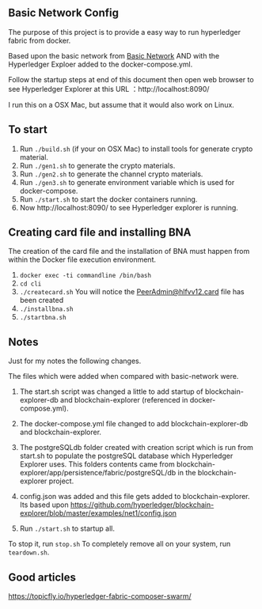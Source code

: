 ## Basic Network Config

The purpose of this project is to provide a easy way to run hyperledger fabric from docker.

Based upon the basic network from [Basic Network](https://github.com/hyperledger/fabric-samples/tree/master/basic-network)
 AND with the Hyperledger Exploer added to the docker-compose.yml.

Follow the startup steps at end of this document then open web browser to see Hyperledger Explorer at this URL ：http://localhost:8090/

I run this on a OSX Mac, but assume that it would also work on Linux.

## To start

1. Run ``./build.sh`` (if your on OSX Mac) to install tools for generate crypto material.
2. Run ``./gen1.sh`` to generate the crypto materials.
3. Run ``./gen2.sh`` to generate the channel crypto materials.
4. Run ``./gen3.sh`` to generate environment variable which is used for docker-compose.
5. Run ``./start.sh`` to start the docker containers running.
6. Now http://localhost:8090/ to see Hyperledger explorer is running.

## Creating card file and installing BNA

The creation of the card file and the installation of BNA must happen from within the Docker file execution environment.

1. ``docker exec -ti commandline /bin/bash``
2. ``cd cli``
3. ``./createcard.sh`` You will notice the PeerAdmin@hlfvv12.card file has been created
4. ``./installbna.sh``
5. ``./startbna.sh``

## Notes

Just for my notes the following changes.

The files which were added when compared with basic-network were.

1. The start.sh script was changed a little to add startup of blockchain-explorer-db and blockchain-explorer (referenced in docker-compose.yml).

2. The docker-compose.yml file changed to add blockchain-explorer-db and blockchain-explorer.

3. The postgreSQLdb folder created with creation script which is run from start.sh to populate the postgreSQL database which Hyperledger Explorer uses. This folders contents came from blockchain-explorer/app/persistence/fabric/postgreSQL/db in the blockchain-explorer project.

4. config.json was added and this file gets added to blockchain-explorer.
Its based upon https://github.com/hyperledger/blockchain-explorer/blob/master/examples/net1/config.json

5. Run ``./start.sh`` to startup all.

To stop it, run ``stop.sh``
To completely remove all on your system, run ``teardown.sh``.

## Good articles

https://topicfly.io/hyperledger-fabric-composer-swarm/

